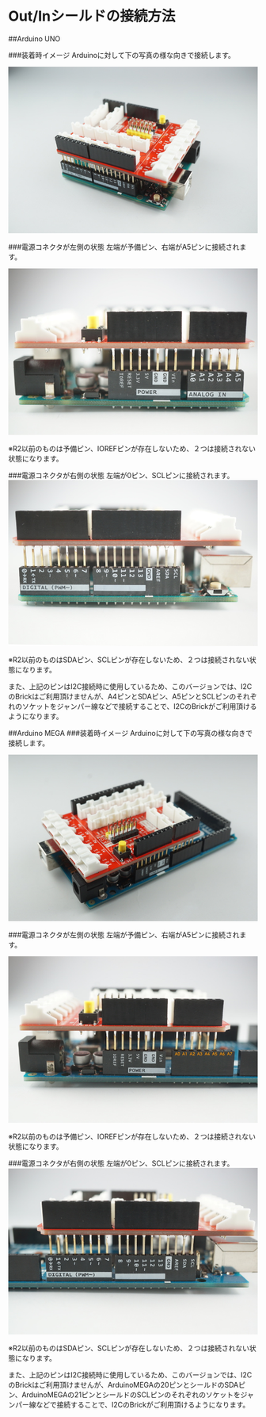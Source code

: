 # Out/Inシールドの接続方法

##Arduino UNO

###装着時イメージ
Arduinoに対して下の写真の様な向きで接続します。

![](/img/dev/arduino/arduino_connect1.jpg)

###電源コネクタが左側の状態
左端が予備ピン、右端がA5ピンに接続されます。

![](/img/dev/arduino/arduino_connect2.jpg)

※R2以前のものは予備ピン、IOREFピンが存在しないため、２つは接続されない状態になります。

###電源コネクタが右側の状態
左端が0ピン、SCLピンに接続されます。
![](/img/dev/arduino/arduino_connect3.jpg)

※R2以前のものはSDAピン、SCLピンが存在しないため、２つは接続されない状態になります。

また、上記のピンはI2C接続時に使用しているため、このバージョンでは、I2CのBrickはご利用頂けませんが、A4ピンとSDAピン、A5ピンとSCLピンのそれぞれのソケットをジャンパー線などで接続することで、I2CのBrickがご利用頂けるようになります。

##Arduino MEGA
###装着時イメージ
Arduinoに対して下の写真の様な向きで接続します。

![](/img/dev/arduino/arduino_connect4.jpg)

###電源コネクタが左側の状態
左端が予備ピン、右端がA5ピンに接続されます。

![](/img/dev/arduino/arduino_connect5.jpg)

※R2以前のものは予備ピン、IOREFピンが存在しないため、２つは接続されない状態になります。

###電源コネクタが右側の状態
左端が0ピン、SCLピンに接続されます。
![](/img/dev/arduino/arduino_connect6.jpg)

※R2以前のものはSDAピン、SCLピンが存在しないため、２つは接続されない状態になります。

また、上記のピンはI2C接続時に使用しているため、このバージョンでは、I2CのBrickはご利用頂けませんが、ArduinoMEGAの20ピンとシールドのSDAピン、ArduinoMEGAの21ピンとシールドのSCLピンのそれぞれのソケットをジャンパー線などで接続することで、I2CのBrickがご利用頂けるようになります。
